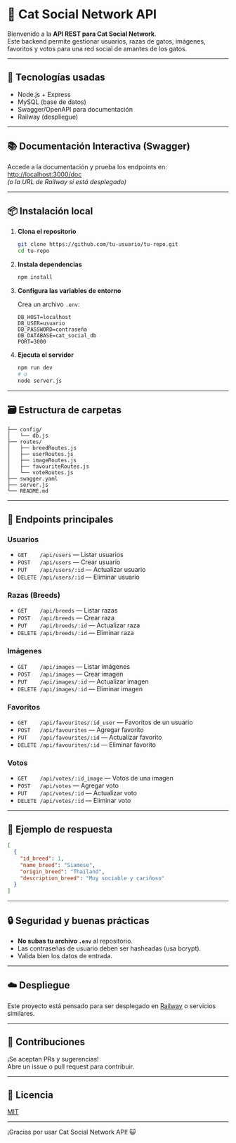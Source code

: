 # 🐾 Cat Social Network API

Bienvenido a la **API REST para Cat Social Network**.  
Este backend permite gestionar usuarios, razas de gatos, imágenes, favoritos y votos para una red social de amantes de los gatos.

---

## 🚀 Tecnologías usadas

- Node.js + Express
- MySQL (base de datos)
- Swagger/OpenAPI para documentación
- Railway (despliegue)

---

## 📚 Documentación Interactiva (Swagger)

Accede a la documentación y prueba los endpoints en:  
[http://localhost:3000/doc](http://localhost:3000/doc)  
*(o la URL de Railway si está desplegado)*

---

## 📦 Instalación local

1. **Clona el repositorio**
    ```bash
    git clone https://github.com/tu-usuario/tu-repo.git
    cd tu-repo
    ```

2. **Instala dependencias**
    ```bash
    npm install
    ```

3. **Configura las variables de entorno**

    Crea un archivo `.env`:

    ```env
    DB_HOST=localhost
    DB_USER=usuario
    DB_PASSWORD=contraseña
    DB_DATABASE=cat_social_db
    PORT=3000
    ```

4. **Ejecuta el servidor**
    ```bash
    npm run dev
    # o
    node server.js
    ```

---

## 🗃️ Estructura de carpetas

```
├── config/
│   └── db.js
├── routes/
│   ├── breedRoutes.js
│   ├── userRoutes.js
│   ├── imageRoutes.js
│   ├── favouriteRoutes.js
│   └── voteRoutes.js
├── swagger.yaml
├── server.js
└── README.md
```

---

## 📒 Endpoints principales

### Usuarios

- `GET    /api/users` — Listar usuarios
- `POST   /api/users` — Crear usuario
- `PUT    /api/users/:id` — Actualizar usuario
- `DELETE /api/users/:id` — Eliminar usuario

### Razas (Breeds)

- `GET    /api/breeds` — Listar razas
- `POST   /api/breeds` — Crear raza
- `PUT    /api/breeds/:id` — Actualizar raza
- `DELETE /api/breeds/:id` — Eliminar raza

### Imágenes

- `GET    /api/images` — Listar imágenes
- `POST   /api/images` — Crear imagen
- `PUT    /api/images/:id` — Actualizar imagen
- `DELETE /api/images/:id` — Eliminar imagen

### Favoritos

- `GET    /api/favourites/:id_user` — Favoritos de un usuario
- `POST   /api/favourites` — Agregar favorito
- `PUT    /api/favourites/:id` — Actualizar favorito
- `DELETE /api/favourites/:id` — Eliminar favorito

### Votos

- `GET    /api/votes/:id_image` — Votos de una imagen
- `POST   /api/votes` — Agregar voto
- `PUT    /api/votes/:id` — Actualizar voto
- `DELETE /api/votes/:id` — Eliminar voto

---

## 📝 Ejemplo de respuesta

```json
[
  {
    "id_breed": 1,
    "name_breed": "Siamese",
    "origin_breed": "Thailand",
    "description_breed": "Muy sociable y cariñoso"
  }
]
```

---

## 🔒 Seguridad y buenas prácticas

- **No subas tu archivo `.env`** al repositorio.
- Las contraseñas de usuario deben ser hasheadas (usa bcrypt).
- Valida bien los datos de entrada.

---

## ☁️ Despliegue

Este proyecto está pensado para ser desplegado en [Railway](https://railway.app/) o servicios similares.

---

## 🤝 Contribuciones

¡Se aceptan PRs y sugerencias!  
Abre un issue o pull request para contribuir.

---

## 📄 Licencia

[MIT](LICENSE)

---

¡Gracias por usar Cat Social Network API! 😺
